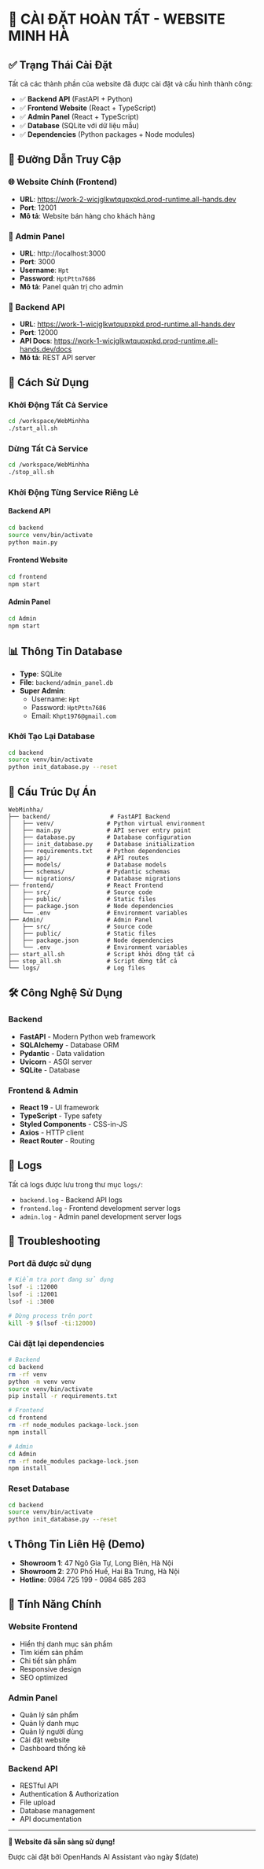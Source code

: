 # 🎉 CÀI ĐẶT HOÀN TẤT - WEBSITE MINH HÀ

## ✅ Trạng Thái Cài Đặt

Tất cả các thành phần của website đã được cài đặt và cấu hình thành công:

- ✅ **Backend API** (FastAPI + Python)
- ✅ **Frontend Website** (React + TypeScript)  
- ✅ **Admin Panel** (React + TypeScript)
- ✅ **Database** (SQLite với dữ liệu mẫu)
- ✅ **Dependencies** (Python packages + Node modules)

## 🔗 Đường Dẫn Truy Cập

### 🌐 Website Chính (Frontend)
- **URL**: https://work-2-wicjglkwtqupxpkd.prod-runtime.all-hands.dev
- **Port**: 12001
- **Mô tả**: Website bán hàng cho khách hàng

### 👑 Admin Panel
- **URL**: http://localhost:3000
- **Port**: 3000
- **Username**: `Hpt`
- **Password**: `HptPttn7686`
- **Mô tả**: Panel quản trị cho admin

### 🔧 Backend API
- **URL**: https://work-1-wicjglkwtqupxpkd.prod-runtime.all-hands.dev
- **Port**: 12000
- **API Docs**: https://work-1-wicjglkwtqupxpkd.prod-runtime.all-hands.dev/docs
- **Mô tả**: REST API server

## 🚀 Cách Sử Dụng

### Khởi Động Tất Cả Service
```bash
cd /workspace/WebMinhha
./start_all.sh
```

### Dừng Tất Cả Service
```bash
cd /workspace/WebMinhha
./stop_all.sh
```

### Khởi Động Từng Service Riêng Lẻ

#### Backend API
```bash
cd backend
source venv/bin/activate
python main.py
```

#### Frontend Website
```bash
cd frontend
npm start
```

#### Admin Panel
```bash
cd Admin
npm start
```

## 📊 Thông Tin Database

- **Type**: SQLite
- **File**: `backend/admin_panel.db`
- **Super Admin**: 
  - Username: `Hpt`
  - Password: `HptPttn7686`
  - Email: `Khpt1976@gmail.com`

### Khởi Tạo Lại Database
```bash
cd backend
source venv/bin/activate
python init_database.py --reset
```

## 📁 Cấu Trúc Dự Án

```
WebMinhha/
├── backend/                 # FastAPI Backend
│   ├── venv/               # Python virtual environment
│   ├── main.py             # API server entry point
│   ├── database.py         # Database configuration
│   ├── init_database.py    # Database initialization
│   ├── requirements.txt    # Python dependencies
│   ├── api/                # API routes
│   ├── models/             # Database models
│   ├── schemas/            # Pydantic schemas
│   └── migrations/         # Database migrations
├── frontend/               # React Frontend
│   ├── src/                # Source code
│   ├── public/             # Static files
│   ├── package.json        # Node dependencies
│   └── .env                # Environment variables
├── Admin/                  # Admin Panel
│   ├── src/                # Source code
│   ├── public/             # Static files
│   ├── package.json        # Node dependencies
│   └── .env                # Environment variables
├── start_all.sh            # Script khởi động tất cả
├── stop_all.sh             # Script dừng tất cả
└── logs/                   # Log files
```

## 🛠️ Công Nghệ Sử Dụng

### Backend
- **FastAPI** - Modern Python web framework
- **SQLAlchemy** - Database ORM
- **Pydantic** - Data validation
- **Uvicorn** - ASGI server
- **SQLite** - Database

### Frontend & Admin
- **React 19** - UI framework
- **TypeScript** - Type safety
- **Styled Components** - CSS-in-JS
- **Axios** - HTTP client
- **React Router** - Routing

## 📝 Logs

Tất cả logs được lưu trong thư mục `logs/`:
- `backend.log` - Backend API logs
- `frontend.log` - Frontend development server logs
- `admin.log` - Admin panel development server logs

## 🔧 Troubleshooting

### Port đã được sử dụng
```bash
# Kiểm tra port đang sử dụng
lsof -i :12000
lsof -i :12001
lsof -i :3000

# Dừng process trên port
kill -9 $(lsof -ti:12000)
```

### Cài đặt lại dependencies
```bash
# Backend
cd backend
rm -rf venv
python -m venv venv
source venv/bin/activate
pip install -r requirements.txt

# Frontend
cd frontend
rm -rf node_modules package-lock.json
npm install

# Admin
cd Admin
rm -rf node_modules package-lock.json
npm install
```

### Reset Database
```bash
cd backend
source venv/bin/activate
python init_database.py --reset
```

## 📞 Thông Tin Liên Hệ (Demo)

- **Showroom 1**: 47 Ngô Gia Tự, Long Biên, Hà Nội
- **Showroom 2**: 270 Phố Huế, Hai Bà Trưng, Hà Nội  
- **Hotline**: 0984 725 199 - 0984 685 283

## 🎯 Tính Năng Chính

### Website Frontend
- Hiển thị danh mục sản phẩm
- Tìm kiếm sản phẩm
- Chi tiết sản phẩm
- Responsive design
- SEO optimized

### Admin Panel
- Quản lý sản phẩm
- Quản lý danh mục
- Quản lý người dùng
- Cài đặt website
- Dashboard thống kê

### Backend API
- RESTful API
- Authentication & Authorization
- File upload
- Database management
- API documentation

---

**🎉 Website đã sẵn sàng sử dụng!**

Được cài đặt bởi OpenHands AI Assistant vào ngày $(date)